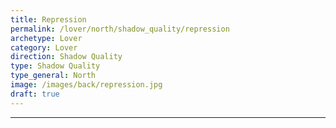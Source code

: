 ```yaml
---
title: Repression
permalink: /lover/north/shadow_quality/repression
archetype: Lover
category: Lover
direction: Shadow Quality
type: Shadow Quality
type_general: North
image: /images/back/repression.jpg
draft: true
---
```


---
